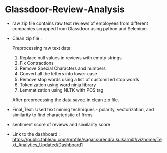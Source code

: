 # Glassdoor-Review-Analysis

- raw zip file contains raw text reviews of employees from different companies scrapped from Glassdoor using python and Selenium.  

- Clean zip file : 

    Preprocessing raw text data: 
    1. Replace null values in reviews with empty strings
    2. Fix Contractions
    3. Remove Special Characters and numbers
    4. Convert all the letters into lower case
    5. Remove stop words using a list of customized stop words
    5. Tokenization using word ninja library
    6. Lemmatization using NLTK with POS tag

   After preprocessing the data saved in clean zip file. 

- Final_Text: Used text mining techniques - polarity, vectorization, and similarity to find characteristic of firms

- sentiment score of reviews and similarity score  

- Link to the dashboard : https://public.tableau.com/profile/sagar.surendra.kulkarni#!/vizhome/Text_Analytics_Updated/Dashboard1
